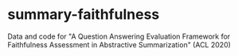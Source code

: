 # summary-faithfulness
Data and code for "A Question Answering Evaluation Framework for Faithfulness Assessment in Abstractive Summarization" (ACL 2020)
